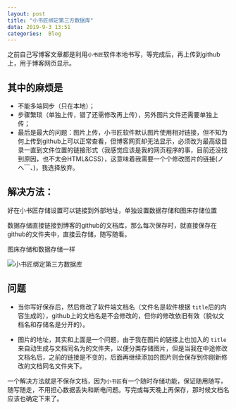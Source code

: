 ```yaml
---
layout: post
title: "小书匠绑定第三方数据库"
data: 2019-9-3 13:51
categories:  Blog
---
```


之前自己写博客文章都是利用`小书匠`软件本地书写，等完成后，再上传到github上，用于博客网页显示。

## 其中的麻烦是
* 不能多端同步（只在本地）；
* 步骤繁琐（单独上传，错了还需修改再上传），另外图片文件还需要单独上传；
* 最后是最大的问题：图片上传，小书匠软件默认图片使用相对链接，但不知为何上传到github上可以正常查看，但博客网页却无法显示，必须改为最高级目录一直到文件位置的链接形式（我感觉应该是我的网页程序的事，目前还没找到原因，也不太会HTML&CSS），这意味着我需要一个个修改图片的链接(ノへ￣、)，我选择放弃。

## 解决方法：
好在小书匠存储设置可以链接到外部地址，单独设置数据存储和图床存储位置

数据存储直接链接到博客的github的文档库，那么每次保存时，就直接保存在github的文件夹中，直接云存储，随写随看。

图床存储和数据存储一样

![小书匠绑定第三方数据库](https://www.github.com/LonlyPan/LonlyPan.github.io/raw/master/images/Posts/2019-9-3-小书匠绑定第三方数据库/1567493980802.png)

## 问题
* 当你写好保存后，然后修改了软件端文档名（文件名是软件根据 `title`后的内容生成的），github上的文档名是不会修改的，但你的修改依旧有效（貌似文档名和存储名是分开的）。

* 图片的地址，其实和上面是一个问题，由于我在图片的链接上也加入的 `title`来自动生成与文档同名为的文件夹，以便分类存储图片，但是当我在中途修改文档名后，之前的链接是不变的，后面再继续添加的图片则会保存到你刚新修改的文档同名文件夹下。

一个解决方法就是不保存文档，因为`小书匠`有一个随时存储功能，保证随用随写，随写随走，不用担心数据丢失和断电问题。写完或每天晚上再保存，那时候文档名应该也确定下来了。


